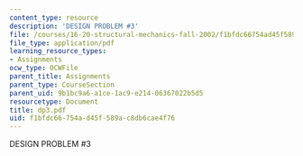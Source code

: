 ```yaml
---
content_type: resource
description: 'DESIGN PROBLEM #3'
file: /courses/16-20-structural-mechanics-fall-2002/f1bfdc66754ad45f589ac8db6cae4f76_dp3.pdf
file_type: application/pdf
learning_resource_types:
- Assignments
ocw_type: OCWFile
parent_title: Assignments
parent_type: CourseSection
parent_uid: 9b1bc9a6-a1ce-1ac9-e214-06367022b5d5
resourcetype: Document
title: dp3.pdf
uid: f1bfdc66-754a-d45f-589a-c8db6cae4f76
---
```

DESIGN PROBLEM #3

